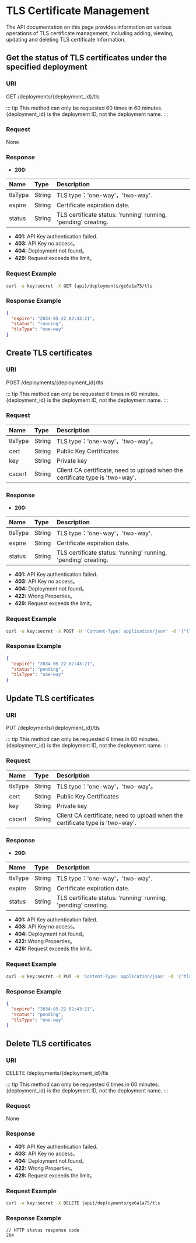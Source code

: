 # TLS Certificate Management

The API documentation on this page provides information on various operations of TLS certificate management, including adding, viewing, updating and deleting TLS certificate information.

## Get the status of TLS certificates under the specified deployment

### URI

GET /deployments/{deployment_id}/tls

::: tip
This method can only be requested 60 times in 60 minutes. {deployment_id} is the deployment ID, not the deployment name.
:::

### Request

None

### Response

- **200:**

| Name            | Type             | Description               |
| :-------------- | :--------------- | :----------------- |
| tlsType        | String | TLS type：'one-way'，'two-way'.      |
| expire | String           | Certificate expiration date.        |
| status | String           | TLS certificate status: 'running' running, 'pending' creating.        |

- **401:** API Key authentication failed.
- **403:** API Key no access。
- **404:** Deployment not found。
- **429:** Request exceeds the limit。

### Request Example

```bash
curl -u key:secret -X GET {api}/deployments/ge6a1a75/tls
```


### Response Example

```JSON
{
  "expire": "2034-05-22 02:43:21",
  "status": "running",
  "tlsType": "one-way"
}
```


## Create TLS certificates

### URI

POST /deployments/{deployment_id}/tls

::: tip
This method can only be requested 6 times in 60 minutes. {deployment_id} is the deployment ID, not the deployment name.
:::

### Request

| Name     | Type   | Description       |
| :------- | :----- | :--------- |
| tlsType | String | TLS type：'one-way'，'two-way'。 |
| cert | String |  Public Key Certificates  |
| key | String | Private key   |
| cacert | String | Client CA certificate, need to upload when the certificate type is 'two-way'.   |

### Response

- **200:**

| Name            | Type             | Description               |
| :-------------- | :--------------- | :----------------- |
| tlsType        | String | TLS type：'one-way'，'two-way'.      |
| expire | String           | Certificate expiration date.        |
| status | String           | TLS certificate status: 'running' running, 'pending' creating.        |


- **401:** API Key authentication failed.
- **403:** API Key no access。
- **404:** Deployment not found。
- **422:** Wrong Properties。
- **429:** Request exceeds the limit。


### Request Example

```bash
curl -u key:secret -X POST -H 'Content-Type: application/json' -d '{"tlsType": "one-way", "cert": "-----BEGIN CERTIFICATE-----\nMII...tH6j7afSg==\n-----END CERTIFICATE-----},"key":"-----BEGIN RSA PRIVATE KEY-----\nMIIEpAIBAAKCAQEA5bdg8Rt5A7...AjQzYRdov4inpzw==\n-----END RSA PRIVATE KEY-----"' {api}/deployments/ge6a1a75/tls
```

### Response Example

```JSON
{
  "expire": "2034-05-22 02:43:21",
  "status": "pending",
  "tlsType": "one-way"
}
```


## Update TLS certificates

### URI

PUT /deployments/{deployment_id}/tls

::: tip
This method can only be requested 6 times in 60 minutes. {deployment_id} is the deployment ID, not the deployment name.
:::

### Request

| Name     | Type   | Description       |
| :------- | :----- | :--------- |
| tlsType | String | TLS type：'one-way'，'two-way'。 |
| cert | String |  Public Key Certificates  |
| key | String | Private key   |
| cacert | String | Client CA certificate, need to upload when the certificate type is 'two-way'.   |

### Response

- **200:**

| Name            | Type             | Description               |
| :-------------- | :--------------- | :----------------- |
| tlsType        | String | TLS type：'one-way'，'two-way'.      |
| expire | String           | Certificate expiration date.        |
| status | String           | TLS certificate status: 'running' running, 'pending' creating.        |

- **401:** API Key authentication failed.
- **403:** API Key no access。
- **404:** Deployment not found。
- **422:** Wrong Properties。
- **429:** Request exceeds the limit。

### Request Example

```bash
curl -u key:secret -X PUT -H 'Content-Type: application/json' -d '{"tlsType": "one-way", "cert": "-----BEGIN CERTIFICATE-----\nMII...tH6j7afSg==\n-----END CERTIFICATE-----},"key":"-----BEGIN RSA PRIVATE KEY-----\nMIIEpAIBAAKCAQEA5bdg8Rt5A7...AjQzYRdov4inpzw==\n-----END RSA PRIVATE KEY-----"' {api}/deployments/ge6a1a75/tls
```

### Response Example

```JSON
{
  "expire": "2034-05-22 02:43:21",
  "status": "pending",
  "tlsType": "one-way"
}
```

## Delete TLS certificates

### URI

DELETE /deployments/{deployment_id}/tls

::: tip
This method can only be requested 6 times in 60 minutes. {deployment_id} is the deployment ID, not the deployment name.
:::

### Request

None

### Response

- **401:** API Key authentication failed.
- **403:** API Key no access。
- **404:** Deployment not found。
- **422:** Wrong Properties。
- **429:** Request exceeds the limit。

### Request Example

```bash
curl -u key:secret -X DELETE {api}/deployments/ge6a1a75/tls
```

### Response Example

```HTTP
// HTTP status response code
204 
```